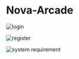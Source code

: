 # Nova-Arcade
![login](https://github.com/NovaTeamProjects/Nova-Arcade/assets/145344775/2c7c6980-3570-463e-a037-03c0701f2f40)

![register](https://github.com/NovaTeamProjects/Nova-Arcade/assets/145344775/ff295d94-f412-452d-b45f-5602f2fec7df)

![system requirement](https://github.com/NovaTeamProjects/Nova-Arcade/assets/145344775/71e3bd60-5bed-4d68-ae9f-eed6cd03af80)
